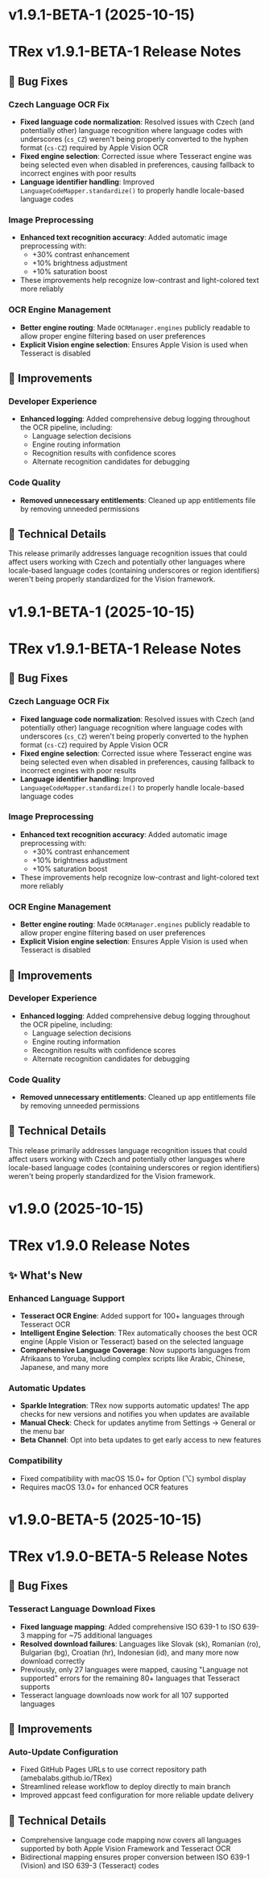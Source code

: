 # v1.9.1-BETA-1 (2025-10-15)

# TRex v1.9.1-BETA-1 Release Notes

## 🐛 Bug Fixes

### Czech Language OCR Fix
- **Fixed language code normalization**: Resolved issues with Czech (and potentially other) language recognition where language codes with underscores (`cs_CZ`) weren't being properly converted to the hyphen format (`cs-CZ`) required by Apple Vision OCR
- **Fixed engine selection**: Corrected issue where Tesseract engine was being selected even when disabled in preferences, causing fallback to incorrect engines with poor results
- **Language identifier handling**: Improved `LanguageCodeMapper.standardize()` to properly handle locale-based language codes

### Image Preprocessing
- **Enhanced text recognition accuracy**: Added automatic image preprocessing with:
  - +30% contrast enhancement
  - +10% brightness adjustment
  - +10% saturation boost
- These improvements help recognize low-contrast and light-colored text more reliably

### OCR Engine Management
- **Better engine routing**: Made `OCRManager.engines` publicly readable to allow proper engine filtering based on user preferences
- **Explicit Vision engine selection**: Ensures Apple Vision is used when Tesseract is disabled

## 🔧 Improvements

### Developer Experience
- **Enhanced logging**: Added comprehensive debug logging throughout the OCR pipeline, including:
  - Language selection decisions
  - Engine routing information
  - Recognition results with confidence scores
  - Alternate recognition candidates for debugging

### Code Quality
- **Removed unnecessary entitlements**: Cleaned up app entitlements file by removing unneeded permissions

## 📝 Technical Details

This release primarily addresses language recognition issues that could affect users working with Czech and potentially other languages where locale-based language codes (containing underscores or region identifiers) weren't being properly standardized for the Vision framework.

# v1.9.1-BETA-1 (2025-10-15)

# TRex v1.9.1-BETA-1 Release Notes

## 🐛 Bug Fixes

### Czech Language OCR Fix
- **Fixed language code normalization**: Resolved issues with Czech (and potentially other) language recognition where language codes with underscores (`cs_CZ`) weren't being properly converted to the hyphen format (`cs-CZ`) required by Apple Vision OCR
- **Fixed engine selection**: Corrected issue where Tesseract engine was being selected even when disabled in preferences, causing fallback to incorrect engines with poor results
- **Language identifier handling**: Improved `LanguageCodeMapper.standardize()` to properly handle locale-based language codes

### Image Preprocessing
- **Enhanced text recognition accuracy**: Added automatic image preprocessing with:
  - +30% contrast enhancement
  - +10% brightness adjustment
  - +10% saturation boost
- These improvements help recognize low-contrast and light-colored text more reliably

### OCR Engine Management
- **Better engine routing**: Made `OCRManager.engines` publicly readable to allow proper engine filtering based on user preferences
- **Explicit Vision engine selection**: Ensures Apple Vision is used when Tesseract is disabled

## 🔧 Improvements

### Developer Experience
- **Enhanced logging**: Added comprehensive debug logging throughout the OCR pipeline, including:
  - Language selection decisions
  - Engine routing information
  - Recognition results with confidence scores
  - Alternate recognition candidates for debugging

### Code Quality
- **Removed unnecessary entitlements**: Cleaned up app entitlements file by removing unneeded permissions

## 📝 Technical Details

This release primarily addresses language recognition issues that could affect users working with Czech and potentially other languages where locale-based language codes (containing underscores or region identifiers) weren't being properly standardized for the Vision framework.

# v1.9.0 (2025-10-15)

# TRex v1.9.0 Release Notes

## ✨ What's New

### Enhanced Language Support
- **Tesseract OCR Engine**: Added support for 100+ languages through Tesseract OCR
- **Intelligent Engine Selection**: TRex automatically chooses the best OCR engine (Apple Vision or Tesseract) based on the selected language
- **Comprehensive Language Coverage**: Now supports languages from Afrikaans to Yoruba, including complex scripts like Arabic, Chinese, Japanese, and many more

### Automatic Updates
- **Sparkle Integration**: TRex now supports automatic updates! The app checks for new versions and notifies you when updates are available
- **Manual Check**: Check for updates anytime from Settings → General or the menu bar
- **Beta Channel**: Opt into beta updates to get early access to new features

### Compatibility
- Fixed compatibility with macOS 15.0+ for Option (⌥) symbol display
- Requires macOS 13.0+ for enhanced OCR features

# v1.9.0-BETA-5 (2025-10-15)

# TRex v1.9.0-BETA-5 Release Notes

## 🐛 Bug Fixes

### Tesseract Language Download Fixes
- **Fixed language mapping**: Added comprehensive ISO 639-1 to ISO 639-3 mapping for ~75 additional languages
- **Resolved download failures**: Languages like Slovak (sk), Romanian (ro), Bulgarian (bg), Croatian (hr), Indonesian (id), and many more now download correctly
- Previously, only 27 languages were mapped, causing "Language not supported" errors for the remaining 80+ languages that Tesseract supports
- Tesseract language downloads now work for all 107 supported languages

## 🔧 Improvements

### Auto-Update Configuration
- Fixed GitHub Pages URLs to use correct repository path (amebalabs.github.io/TRex)
- Streamlined release workflow to deploy directly to main branch
- Improved appcast feed configuration for more reliable update delivery

## 📝 Technical Details

- Comprehensive language code mapping now covers all languages supported by both Apple Vision Framework and Tesseract OCR
- Bidirectional mapping ensures proper conversion between ISO 639-1 (Vision) and ISO 639-3 (Tesseract) codes

